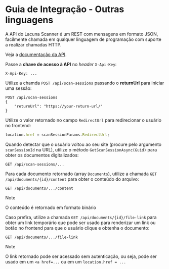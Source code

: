 ﻿# Guia de Integração - Outras linguagens

A API do Lacuna Scanner é um REST com mensagens em formato JSON, facilmente chamada em qualquer linguagem de programação com suporte a realizar chamadas HTTP.

Veja a [documentação da API](http://scanner.lacunasoftware.com/swagger).

Passe a **chave de acesso à API** no *header* `X-Api-Key`:

```plaintext
X-Api-Key: ...
```

Utilize a chamda `POST /api/scan-sessions` passando o **returnUrl** para iniciar uma sessão:

```plaintext
POST /api/scan-sessions
{
	"returnUrl": "https://your-return-url/"
}
```

Utilize o valor retornado no campo `RedirectUrl` para redirecionar o usuário no frontend:

```js
location.href = scanSessionParams.RedirectUrl;
```

Quando detectar que o usuário voltou ao seu site (procure pelo argumento `scanSessionId` na URL), utilize o método `GetScanSessionAsync(Guid)` para obter os
documentos digitalizados:

```plaintext
GET /api/scan-sessions/...
```

Para cada documento retornado (array `Documents`), utilize a chamada `GET /api/documents/{id}/content` para obter o conteúdo do arquivo:

```plaintext
GET /api/documents/.../content
```

> [!NOTE]
> O conteúdo é retornado em formato binário

Caso prefira, utilize a chamada `GET /api/documents/{id}/file-link` para obter um link temporário que pode ser usado para renderizar um link ou botão
no frontend para que o usuário clique e obtenha o documento:

```plaintext
GET /api/documents/.../file-link
```

> [!NOTE]
> O link retornado pode ser acessado sem autenticação, ou seja, pode ser usado em um `<a href=...` ou em um `location.href = ...`

